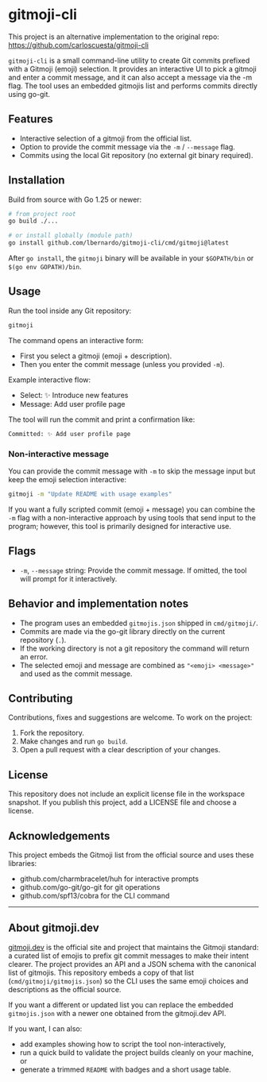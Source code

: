 # gitmoji-cli

This project is an alternative implementation to the original repo: https://github.com/carloscuesta/gitmoji-cli

`gitmoji-cli` is a small command-line utility to create Git commits prefixed with a Gitmoji (emoji) selection. It provides an interactive UI to pick a gitmoji and enter a commit message, and it can also accept a message via the -m flag. The tool uses an embedded gitmojis list and performs commits directly using go-git.

## Features

- Interactive selection of a gitmoji from the official list.
- Option to provide the commit message via the `-m` / `--message` flag.
- Commits using the local Git repository (no external git binary required).

## Installation

Build from source with Go 1.25 or newer:

```bash
# from project root
go build ./...

# or install globally (module path)
go install github.com/lbernardo/gitmoji-cli/cmd/gitmoji@latest
```

After `go install`, the `gitmoji` binary will be available in your `$GOPATH/bin` or `$(go env GOPATH)/bin`.

## Usage

Run the tool inside any Git repository:

```bash
gitmoji
```

The command opens an interactive form:

- First you select a gitmoji (emoji + description).
- Then you enter the commit message (unless you provided `-m`).

Example interactive flow:

- Select: ✨ Introduce new features
- Message: Add user profile page

The tool will run the commit and print a confirmation like:

```
Committed: ✨ Add user profile page
```

### Non-interactive message

You can provide the commit message with `-m` to skip the message input but keep the emoji selection interactive:

```bash
gitmoji -m "Update README with usage examples"
```

If you want a fully scripted commit (emoji + message) you can combine the `-m` flag with a non-interactive approach by using tools that send input to the program; however, this tool is primarily designed for interactive use.

## Flags

- `-m`, `--message` string: Provide the commit message. If omitted, the tool will prompt for it interactively.

## Behavior and implementation notes

- The program uses an embedded `gitmojis.json` shipped in `cmd/gitmoji/`.
- Commits are made via the go-git library directly on the current repository (`.`).
- If the working directory is not a git repository the command will return an error.
- The selected emoji and message are combined as `"<emoji> <message>"` and used as the commit message.

## Contributing

Contributions, fixes and suggestions are welcome. To work on the project:

1. Fork the repository.
2. Make changes and run `go build`.
3. Open a pull request with a clear description of your changes.

## License

This repository does not include an explicit license file in the workspace snapshot. If you publish this project, add a LICENSE file and choose a license.

## Acknowledgements

This project embeds the Gitmoji list from the official source and uses these libraries:

- github.com/charmbracelet/huh for interactive prompts
- github.com/go-git/go-git for git operations
- github.com/spf13/cobra for the CLI command

---

## About gitmoji.dev

[gitmoji.dev](https://gitmoji.dev/) is the official site and project that maintains the Gitmoji standard: a curated list of emojis to prefix git commit messages to make their intent clearer. The project provides an API and a JSON schema with the canonical list of gitmojis. This repository embeds a copy of that list (`cmd/gitmoji/gitmojis.json`) so the CLI uses the same emoji choices and descriptions as the official source.

If you want a different or updated list you can replace the embedded `gitmojis.json` with a newer one obtained from the gitmoji.dev API.

If you want, I can also:

- add examples showing how to script the tool non-interactively,
- run a quick build to validate the project builds cleanly on your machine, or
- generate a trimmed `README` with badges and a short usage table.

